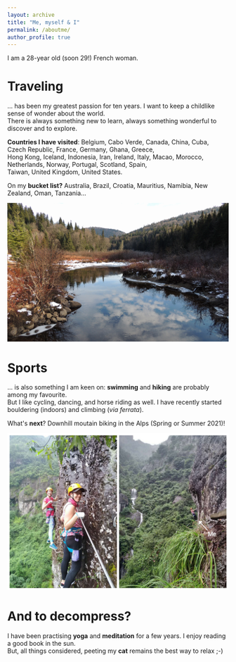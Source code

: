 ```yaml
---
layout: archive
title: "Me, myself & I"
permalink: /aboutme/
author_profile: true
---
```


I am a 28-year old (soon 29!) French woman.


Traveling
====

... has been my greatest passion for ten years. I want to keep a childlike sense of wonder about the world. <br />
There is always something new to learn, always something wonderful to discover and to explore.

**Countries I have visited**: Belgium, Cabo Verde, Canada, China, Cuba, Czech Republic, France, Germany, Ghana, Greece, <br />
Hong Kong, Iceland, Indonesia, Iran, Ireland, Italy, Macao, Morocco, Netherlands, Norway, Portugal, Scotland, Spain, <br />
Taiwan, United Kingdom, United States.

On my **bucket list?** Australia, Brazil, Croatia, Mauritius, Namibia, New Zealand, Oman, Tanzania...

![Jacques Cartier](/images/Cartier.JPG)


Sports
====

... is also something I am keen on: **swimming** and **hiking** are probably among my favourite. <br />
But I like cycling, dancing, and horse riding as well. I have recently started bouldering (indoors) and climbing (_via ferrata_).

What's **next**? Downhill moutain biking in the Alps (Spring or Summer 2021)!

![Via ferrata](/images/Via.jpg)


And to decompress?
====

I have been practising **yoga** and **meditation** for a few years. I enjoy reading a good book in the sun. <br />
But, all things considered, peeting my **cat** remains the best way to relax ;-)
